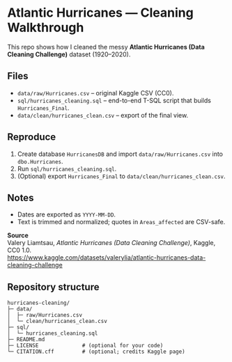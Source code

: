 # Atlantic Hurricanes — Cleaning Walkthrough

This repo shows how I cleaned the messy **Atlantic Hurricanes (Data Cleaning Challenge)** dataset (1920–2020).

## Files
- `data/raw/Hurricanes.csv` – original Kaggle CSV (CC0).
- `sql/hurricanes_cleaning.sql` – end-to-end T-SQL script that builds `Hurricanes_Final`.
- `data/clean/hurricanes_clean.csv` – export of the final view.

## Reproduce
1. Create database `HurricanesDB` and import `data/raw/Hurricanes.csv` into `dbo.Hurricanes`.
2. Run `sql/hurricanes_cleaning.sql`.
3. (Optional) export `Hurricanes_Final` to `data/clean/hurricanes_clean.csv`.

## Notes
- Dates are exported as `YYYY-MM-DD`.
- Text is trimmed and normalized; quotes in `Areas_affected` are CSV-safe.

**Source**  
Valery Liamtsau, *Atlantic Hurricanes (Data Cleaning Challenge)*, Kaggle, CC0 1.0.  
https://www.kaggle.com/datasets/valerylia/atlantic-hurricanes-data-cleaning-challenge

## Repository structure

```text
hurricanes-cleaning/
├─ data/
│  ├─ raw/Hurricanes.csv
│  └─ clean/hurricanes_clean.csv
├─ sql/
│  └─ hurricanes_cleaning.sql
├─ README.md
├─ LICENSE              # (optional for your code)
└─ CITATION.cff         # (optional; credits Kaggle page)
